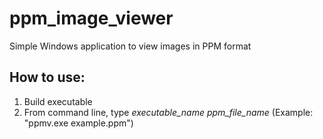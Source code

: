 # ppm_image_viewer
Simple Windows application to view images in PPM format

## How to use:
1. Build executable
2. From command line, type _executable_name ppm_file_name_ (Example: "ppmv.exe example.ppm")
